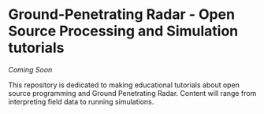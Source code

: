 # Ground-Penetrating Radar - Open Source Processing and Simulation tutorials

*Coming Soon*

This repository is dedicated to making educational tutorials about open source programming and Ground Penetrating Radar. Content will range from interpreting field data to running simulations. 

